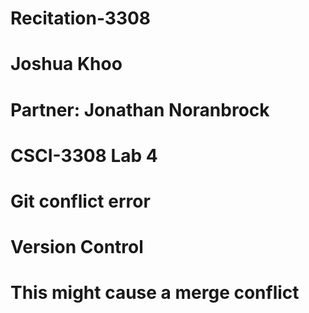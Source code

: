 # Recitation-3308
# Joshua Khoo
# Partner: Jonathan Noranbrock
# CSCI-3308 Lab 4 
# Git conflict error
# Version Control


# This might cause a merge conflict

